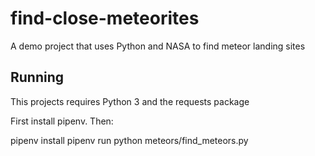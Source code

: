 # find-close-meteorites
A demo project that uses Python and NASA to find meteor landing sites

## Running

This projects requires Python 3 and the requests package

First install pipenv. Then:


pipenv install
pipenv run python meteors/find_meteors.py
